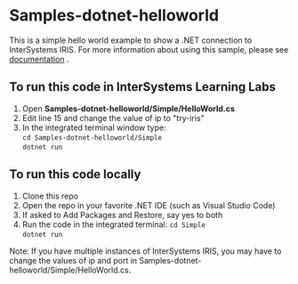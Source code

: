 # Samples-dotnet-helloworld
This is a simple hello world example to show a .NET connection to InterSystems IRIS. For more information about using this sample, please see [documentation](https://irisdocs.intersystems.com/irislatest/csp/docbook/DocBook.UI.Page.cls?KEY=AB_idesetup) .


## To run this code in InterSystems Learning Labs
1. Open **Samples-dotnet-helloworld/Simple/HelloWorld.cs**
2. Edit line 15 and change the value of ip to "try-iris"
3. In the integrated terminal window type:  
    `cd Samples-dotnet-helloworld/Simple`  
    `dotnet run`  
	
	
## To run this code locally
1. Clone this repo
2. Open the repo in your favorite .NET IDE (such as Visual Studio Code)
3. If asked to Add Packages and Restore, say yes to both
3. Run the code in the integrated terminal:
    `cd Simple`  
    `dotnet run`  

Note: If you have multiple instances of InterSystems IRIS, you may have to change the values of ip and port in Samples-dotnet-helloworld/Simple/HelloWorld.cs.

